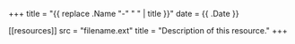 +++
title = "{{ replace .Name "-" " " | title }}"
date = {{ .Date }}

[[resources]]
    src = "filename.ext"
    title = "Description of this resource."
+++